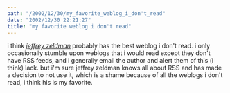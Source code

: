 ```yaml
---
path: "/2002/12/30/my_favorite_weblog_i_don't_read" 
date: "2002/12/30 22:21:27" 
title: "my favorite weblog i don't read" 
---
```

<p>i think <a href="http://www.zeldman.com/daily/"><cite>jeffrey zeldman</cite></a> probably has the best weblog i don't read. i only occasionally stumble upon weblogs that i would read except they don't have <abbr>RSS</abbr> feeds, and i generally email the author and alert them of this (i think) lack. but i'm sure jeffrey zeldman knows all about <abbr>RSS</abbr> and has made a decision to not use it, which is a shame because of all the weblogs i don't read, i think his is my favorite.</p>
